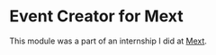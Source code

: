 # Event Creator for Mext

This module was a part of an internship I did at [Mext](https://www.mext.in).
